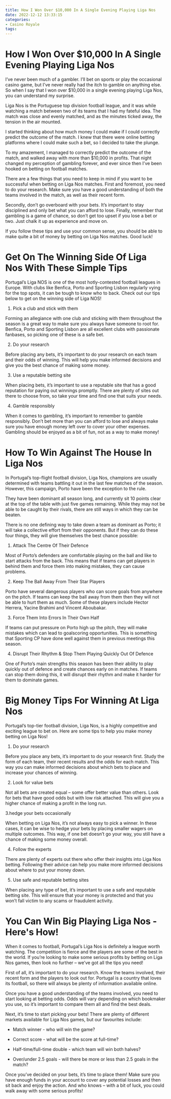 ```yaml
---
title: How I Won Over $10,000 In A Single Evening Playing Liga Nos
date: 2022-12-12 13:33:15
categories:
- Casino Royale
tags:
---
```



#  How I Won Over $10,000 In A Single Evening Playing Liga Nos

I’ve never been much of a gambler. I’ll bet on sports or play the occasional casino game, but I’ve never really had the itch to gamble on anything else. So when I say that I won over $10,000 in a single evening playing Liga Nos, you can understand my surprise.

Liga Nos is the Portuguese top division football league, and it was while watching a match between two of its teams that I had my fateful idea. The match was close and evenly matched, and as the minutes ticked away, the tension in the air mounted.

I started thinking about how much money I could make if I could correctly predict the outcome of the match. I knew that there were online betting platforms where I could make such a bet, so I decided to take the plunge.

To my amazement, I managed to correctly predict the outcome of the match, and walked away with more than $10,000 in profits. That night changed my perception of gambling forever, and ever since then I’ve been hooked on betting on football matches.

There are a few things that you need to keep in mind if you want to be successful when betting on Liga Nos matches. First and foremost, you need to do your research. Make sure you have a good understanding of both the teams involved in the match, as well as their recent form.

Secondly, don’t go overboard with your bets. It’s important to stay disciplined and only bet what you can afford to lose. Finally, remember that gambling is a game of chance, so don’t get too upset if you lose a bet or two. Just chalk it up as experience and move on.

If you follow these tips and use your common sense, you should be able to make quite a bit of money by betting on Liga Nos matches. Good luck!

#  Get On The Winning Side Of Liga Nos With These Simple Tips

Portugal’s Liga NOS is one of the most hotly-contested football leagues in Europe. With clubs like Benfica, Porto and Sporting Lisbon regularly vying for the top spots, it can be tough to know who to back. Check out our tips below to get on the winning side of Liga NOS!

1. Pick a club and stick with them

Forming an allegiance with one club and sticking with them throughout the season is a great way to make sure you always have someone to root for. Benfica, Porto and Sporting Lisbon are all excellent clubs with passionate fanbases, so picking one of these is a safe bet.

2. Do your research

Before placing any bets, it’s important to do your research on each team and their odds of winning. This will help you make informed decisions and give you the best chance of making some money.

3. Use a reputable betting site

When placing bets, it’s important to use a reputable site that has a good reputation for paying out winnings promptly. There are plenty of sites out there to choose from, so take your time and find one that suits your needs.

4. Gamble responsibly

When it comes to gambling, it’s important to remember to gamble responsibly. Don’t bet more than you can afford to lose and always make sure you have enough money left over to cover your other expenses. Gambling should be enjoyed as a bit of fun, not as a way to make money!

#  How To Win Against The House In Liga Nos

In Portugal’s top-flight football division, Liga Nos, champions are usually determined with teams battling it out in the last few matches of the season. However, this campaign, Porto have been the exception to the rule.

They have been dominant all season long, and currently sit 10 points clear at the top of the table with just five games remaining. While they may not be able to be caught by their rivals, there are still ways in which they can be beaten.

There is no one defining way to take down a team as dominant as Porto; it will take a collective effort from their opponents. But if they can do these four things, they will give themselves the best chance possible:

1) Attack The Centre Of Their Defence

Most of Porto’s defenders are comfortable playing on the ball and like to start attacks from the back. This means that if teams can get players in behind them and force them into making mistakes, they can cause problems.

2) Keep The Ball Away From Their Star Players

Porto have several dangerous players who can score goals from anywhere on the pitch. If teams can keep the ball away from them then they will not be able to hurt them as much. Some of these players include Hector Herrera, Yacine Brahimi and Vincent Aboubakar.

3) Force Them Into Errors In Their Own Half

If teams can put pressure on Porto high up the pitch, they will make mistakes which can lead to goalscoring opportunities. This is something that Sporting CP have done well against them in previous meetings this season.

4) Disrupt Their Rhythm & Stop Them Playing Quickly Out Of Defence

One of Porto’s main strengths this season has been their ability to play quickly out of defence and create chances early on in matches. If teams can stop them doing this, it will disrupt their rhythm and make it harder for them to dominate games.

#  Big Money Tips For Winning At Liga Nos

Portugal’s top-tier football division, Liga Nos, is a highly competitive and exciting league to bet on. Here are some tips to help you make money betting on Liga Nos!

1. Do your research

Before you place any bets, it’s important to do your research first. Study the form of each team, their recent results and the odds for each match. This way you can make informed decisions about which bets to place and increase your chances of winning.

2. Look for value bets

Not all bets are created equal – some offer better value than others. Look for bets that have good odds but with low risk attached. This will give you a higher chance of making a profit in the long run.

3.hedge your bets occasionally

When betting on Liga Nos, it’s not always easy to pick a winner. In these cases, it can be wise to hedge your bets by placing smaller wagers on multiple outcomes. This way, if one bet doesn’t go your way, you still have a chance of making some money overall.

4. Follow the experts

There are plenty of experts out there who offer their insights into Liga Nos betting. Following their advice can help you make more informed decisions about where to put your money down.


5. Use safe and reputable betting sites

When placing any type of bet, it’s important to use a safe and reputable betting site. This will ensure that your money is protected and that you won’t fall victim to any scams or fraudulent activity.

#  You Can Win Big Playing Liga Nos - Here's How!

When it comes to football, Portugal’s Liga Nos is definitely a league worth watching. The competition is fierce and the players are some of the best in the world. If you’re looking to make some serious profits by betting on Liga Nos games, then look no further – we’ve got all the tips you need!

First of all, it’s important to do your research. Know the teams involved, their recent form and the players to look out for. Portugal is a country that loves its football, so there will always be plenty of information available online.

Once you have a good understanding of the teams involved, you need to start looking at betting odds. Odds will vary depending on which bookmaker you use, so it’s important to compare them all and find the best deals.

Next, it’s time to start picking your bets! There are plenty of different markets available for Liga Nos games, but our favourites include:

* Match winner - who will win the game?

* Correct score - what will be the score at full-time?

* Half-time/full-time double - which team will win both halves?

* Over/under 2.5 goals - will there be more or less than 2.5 goals in the match?

Once you’ve decided on your bets, it’s time to place them! Make sure you have enough funds in your account to cover any potential losses and then sit back and enjoy the action. And who knows – with a bit of luck, you could walk away with some serious profits!